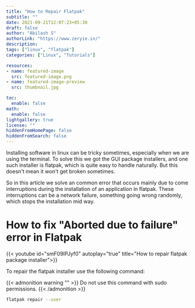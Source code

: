 ```yaml
---
title: "How to Repair Flatpak"
subtitle: ""
date: 2021-09-21T12:07:23+05:30
draft: false
author: "Abilash S"
authorLink: "https://www.zeryie.in/"
description:
tags: ["linux", "flatpak"]
categories: ["Linux", "Tutorials"]

resources:
- name: featured-image
  src: featured-image.png
- name: featured-image-preview
  src: thumbnail.jpg

toc:
  enable: false
math:
  enable: false
lightgallery: true
license: ""
hiddenFromHomePage: false 
hiddenFromSearch: false 
---
```


Installing software in linux can be tricky sometimes, especially when we are using the terminal. To solve this we got the GUI package installers, and one such installer is flatpak, which is quite easy to handle naturally. But this doesn't mean it won't get broken sometimes.

  So in this article we solve an common error that occurs mainly due to come interruptions during the installation of an application in flatpak. These interruptions can be a network failure, something going wrong randomly, which stops the installation mid way. 
  
<!--more-->

# How to fix "Aborted due to failure" error in Flatpak

{{< youtube id="smF09IPJyf0" autoplay="true" title="How to repair flatpak package installer">}}

To repair the flatpak installer use the following command:

{{< admonition warning "" >}}
Do not use this command with sudo permissions.
{{< /admonition >}}

```sh
flatpak repair --user
```
